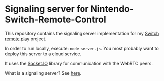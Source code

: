
# Signaling server for Nintendo-Switch-Remote-Control

This repository contains the signaling server implementation for my [Switch remote play](https://github.com/javmarina/Nintendo-Switch-Remote-Control) project.

In order to run locally, execute: `node server.js`. You most probably want to deploy this server to a cloud service.

It uses the [Socket.IO](https://socket.io/) library for communication with the WebRTC peers.

What is a signaling server? See [here](https://developer.mozilla.org/en-US/docs/Web/API/WebRTC_API/Signaling_and_video_calling#the_signaling_server).
